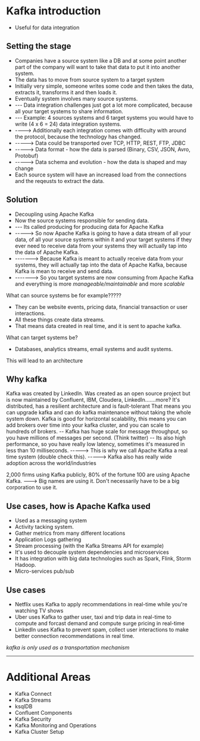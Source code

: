 # Kafka introduction
- Useful for data integration

## Setting the stage

- Companies have a source system like a DB and at some point another part of the company will want to take that data to put it into another system.
- The data has to move from source system to a target system
- Initially very simple, someone writes some code and then takes the data, extracts it, transforms it and then loads it.
- Eventually system involves many source systems.
- --- Data integration challenges just got a lot more complicated, because all your target systems to share information.
- --- Example: 4 sources systems and 6 target systems you would have to write (4 x 6 = 24) data integration systems.
- ----> Additionally each integration comes with difficulty with around the protocol, because the technology has changed.
- -----> Data could be transported over TCP, HTTP, REST, FTP, JDBC
- -----> Data format - how the data is parsed (Binary, CSV, JSON, Avro, Protobuf)
- -----> Data schema and evolution - how the data is shaped and may change
- Each source system will have an increased load from the connections and the reqeusts to extract the data.

## Solution
- Decoupling using Apache Kafka
- Now the source systems responsible for sending data.
- --- Its called producing for producing data for Apache Kafka
- -----> So now Apache Kafka is going to have a data stream of all your data, of all your source systems within it and your target systems if they ever need to receive data from your systems they will actually tap into the data of Apache Kafka.
- -------> Because Kafka is meant to actually receive data from your systems, they will actually tap into the data of Apache Kafka, because Kafka is mean to receive and send data.
- -------> So you target systems are now consuming from Apache Kafka and everything is more *manageable/maintainable* and more *scalable*

What can source systems be for example?????
- They can be website events, pricing data, financial transaction or user interactions.
- All these things create data streams.
- That means data created in real time, and it is sent to apache kafka.

What can target systems be?
- Databases, analytics streams, email systems and audit systems.

This will lead to an architecture

## Why kafka
Kafka was created by LinkedIn.
Was created as an open source project but is now maintained by Confluent, IBM, Cloudera, LinkedIn.......more?
It's distributed, has a resilient architecture and is fault-tolerant
That means you can upgrade kafka and can do kafka maintenance without taking the whole system down.
Kafka is good for horizontal scalability, this means you can add brokers over time into your kafka cluster, and you can scale to hundreds of brokers.
-- Kafka has huge scale for message throughput, so you have millions of messages per second. (Think twitter)
-- Its also high performance, so you have really low latency, sometimes it's measured in less than 10 milliseconds.
-----> This is why we call Apache Kafka a real time system (double check this).
-----> Kafka also has really wide adoption across the world/industries

2,000 firms using Kafka publicly, 80% of the fortune 100 are using Apache Kafka.
---> Big names are using it. Don't necessarily have to be a big corporation to use it.

## Use cases, how is Apache Kafka used
- Used as a messaging system 
- Activity tacking system.
- Gather metrics from many different locations
- Application Logs gathering
- Stream processing (with the Kafka Streams API for example)
- It's used to decouple system dependencies and microservices
- It has integration with big data technologies such as Spark, Flink, Storm Hadoop.
- Micro-services pub/sub

## Use cases
- Netflix uses Kafka to apply recommendations in real-time while you're watching TV shows
- Uber uses Kafka to gather user, taxi and trip data in real-time to compute and forcast demand and compute surge pricing in real-time
- LinkedIn uses Kafka to prevent spam, collect user interactions to make better connection recommendations in real time.

*kafka is only used as a transportation mechanism*

---
# Additional Areas
- Kafka Connect
- Kafka Streams
- ksqlDB
- Confluent Components
- Kafka Security
- Kafka Monitoring and Operations
- Kafka Cluster Setup